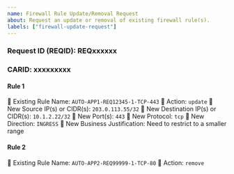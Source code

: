 ```yaml
---
name: Firewall Rule Update/Removal Request
about: Request an update or removal of existing firewall rule(s).
labels: ["firewall-update-request"]
---
```


### Request ID (REQID): REQxxxxxx

### CARID: xxxxxxxxx

<!-- For each rule you want to update or remove, copy the section below -->

#### Rule 1
🔹 Existing Rule Name: `AUTO-APP1-REQ12345-1-TCP-443`
🔹 Action: `update` 
🔹 New Source IP(s) or CIDR(s): `203.0.113.55/32`   <!-- leave blank if removing -->
🔹 New Destination IP(s) or CIDR(s): `10.1.2.22/32`
🔹 New Port(s): `443`
🔹 New Protocol: `tcp`
🔹 New Direction: `INGRESS`
🔹 New Business Justification: Need to restrict to a smaller range

#### Rule 2
🔹 Existing Rule Name: `AUTO-APP2-REQ99999-1-TCP-80`
🔹 Action: `remove`

<!-- Repeat as needed -->
